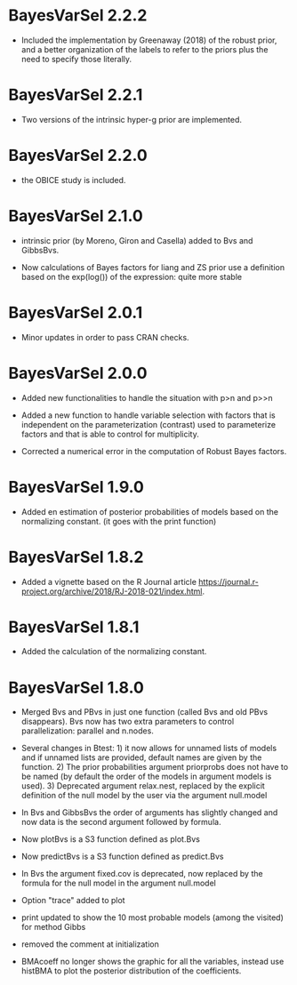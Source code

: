 # BayesVarSel 2.2.2
* Included the implementation by Greenaway (2018) of the robust prior, and a better organization of the labels to refer to the priors plus the need to specify those literally. 

# BayesVarSel 2.2.1
* Two versions of the intrinsic hyper-g prior are implemented.

# BayesVarSel 2.2.0
* the OBICE study is included.

# BayesVarSel 2.1.0
* intrinsic prior (by Moreno, Giron and Casella) added to Bvs and GibbsBvs.

* Now calculations of Bayes factors for liang and ZS prior use a definition based on the exp(log()) of the expression: quite more stable

# BayesVarSel 2.0.1
* Minor updates in order to pass CRAN checks.

# BayesVarSel 2.0.0

* Added new functionalities to handle the situation with p>n and p>>n

* Added a new function to handle variable selection with factors that is independent on the parameterization (contrast) used to parameterize factors and that is able to control for multiplicity.

* Corrected a numerical error in the computation of Robust Bayes factors.

# BayesVarSel 1.9.0

* Added en estimation of posterior probabilities of models based on the normalizing constant. 
(it goes with the print function)

# BayesVarSel 1.8.2

* Added a vignette based on the R Journal article https://journal.r-project.org/archive/2018/RJ-2018-021/index.html.

# BayesVarSel 1.8.1

* Added the calculation of the normalizing constant.

# BayesVarSel 1.8.0

* Merged Bvs and PBvs in just one function (called Bvs and old PBvs disappears). Bvs now has two extra parameters to control parallelization: parallel and n.nodes.

* Several changes in Btest: 1) it now allows for unnamed lists of models and if unnamed lists are provided, default names are given by the function. 2) The prior probabilities argument priorprobs does not have to be named (by default the order of the models in argument models is used). 3) Deprecated argument relax.nest, replaced by the explicit definition of the null model by the user via the argument null.model

* In Bvs and GibbsBvs the order of arguments has slightly changed and now data is the second argument followed by formula.

* Now plotBvs is a S3 function defined as plot.Bvs

* Now predictBvs is a S3 function defined as predict.Bvs

* In Bvs the argument fixed.cov is deprecated, now replaced by the formula for the null model in the argument null.model

* Option "trace" added to plot

* print updated to show the 10 most probable models (among the visited) for method Gibbs

* removed the comment at initialization

* BMAcoeff no longer shows the graphic for all the variables, instead use histBMA to plot the posterior distribution of the coefficients. 
